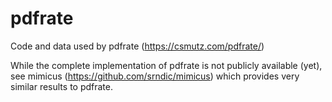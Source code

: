 # pdfrate

Code and data used by pdfrate (https://csmutz.com/pdfrate/)

While the complete implementation of pdfrate is not publicly available (yet), see mimicus (https://github.com/srndic/mimicus) which provides very similar results to pdfrate.
